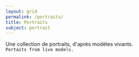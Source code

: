 ```yaml
---
layout: grid
permalink: /portraits/
title: Portraits
subject: portrait
---
```


Une collection de portraits, d'après modèles vivants.
<br>``Portaits from live models.``
